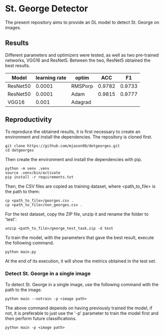 # St. George Detector

The present repository aims to provide an DL model to detect St. George on images.

## Results

Different parameters and optimizers were tested, as well as two pre-trained networks, VGG16 and ResNet5. Between the two, ResNet5 obtained the best results.



| Model    | learning rate | optim   | ACC    | F1     |
|----------|---------------|---------|--------|--------|
| ResNet50 |     0.0001    | RMSPorp | 0.9782 | 0.9733 |
| ResNet50 |     0.0001    |   Adam  | 0.9815 | 0.9777 |
|   VGG16  |     0.001     | Adagrad |        |        |




## Reproductivity

To reproduce the obtained results, it is first necessary to create an environment and install the dependencies. The repository is cloned first.

```shell
git clone https://github.com/mjason98/detgeorges.git
cd detgeorges
```

Then create the environment and install the dependencies with pip.

```shell
python -m venv .venv
source .venv/bin/activate
pip install -r requirements.txt
```

Then, the CSV files are copied as training dataset, where <path_to_file> is the path to them:

```shell
cp <path_to_file>/georges.csv .
cp <path_to_file>/non_georges.csv .
```

For the test dataset, copy the ZIP file, unzip it and rename the folder to 'test':

```shell
unzip <path_to_file>/george_test_task.zip -d test
```

To train the model, with the parameters that gave the best result, execute the following command.

```shell
python main.py
```

At the end of its execution, it will show the metrics obtained in the test set.

### Detect St. George in a single image

To detect St. George in a single image, use the following command with the path to the image.

```shell
python main --notrain -p <image path>
```

The above command depends on having previously trained the model, if not, it is preferable to just use the '-p' parameter to train the model first and then perform future classifications.


```shell
python main -p <image path>
```